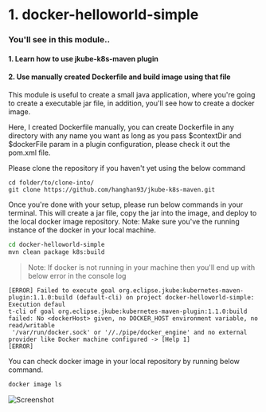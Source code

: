# 1. docker-helloworld-simple
### You'll see in this module..
#### 1. Learn how to use jkube-k8s-maven plugin
#### 2. Use manually created Dockerfile and build image using that file
This module is useful to create a small java application, where you're going to create a executable jar file, in addition, you'll see how to create a docker image.


Here, I created Dockerfile manually, you can create Dockerfile in any directory with any name you want as long as you pass $contextDir and $dockerFile param in a plugin configuration, please check it out the pom.xml file.

Please clone the repository if you haven't yet using the below command
```git
cd folder/to/clone-into/
git clone https://github.com/hanghan93/jkube-k8s-maven.git
```

Once you're done with your setup, please run below commands in your terminal. This will create a jar file, copy the jar into the image, and deploy to the local docker image repository.
Note: Make sure you've the running instance of the docker in your local machine.
```sh
cd docker-helloworld-simple
mvn clean package k8s:build
```
> Note: If docker is not running in your machine then you'll end up with below error in the console log
```log
[ERROR] Failed to execute goal org.eclipse.jkube:kubernetes-maven-plugin:1.1.0:build (default-cli) on project docker-helloworld-simple: Execution defaul
t-cli of goal org.eclipse.jkube:kubernetes-maven-plugin:1.1.0:build failed: No <dockerHost> given, no DOCKER_HOST environment variable, no read/writable
 '/var/run/docker.sock' or '//./pipe/docker_engine' and no external provider like Docker machine configured -> [Help 1]
[ERROR]
```
You can check docker image in your local repository by running below command.
 ```sh
docker image ls
 ```

![Screenshot](https://github.com/hanghan93/jkube-k8s-maven/blob/master/docker-helloworld-simple/src/main/resources/refImg/docker.JPG)